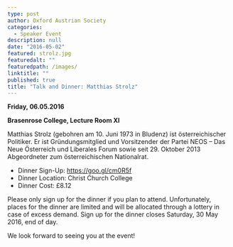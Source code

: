 ```yaml
---
type: post
author: Oxford Austrian Society
categories:
  - Speaker Event
description: null
date: "2016-05-02"
featured: strolz.jpg
featuredalt: ""
featuredpath: /images/
linktitle: ""
published: true
title: "Talk and Dinner: Matthias Strolz"
---
```

**Friday, 06.05.2016**

**Brasenrose College, Lecture Room XI**

Matthias Strolz (gebohren am 10. Juni 1973 in Bludenz) ist österreichischer Politiker. Er ist Gründungsmitglied und Vorsitzender der Partei NEOS – Das Neue Österreich und Liberales Forum sowie seit 29. Oktober 2013 Abgeordneter zum österreichischen Nationalrat.

- Dinner Sign-Up: https://goo.gl/cm0R5f
- Dinner Location: Christ Church College
- Dinner Cost: £8.12


Please only sign up for the dinner if you plan to attend. Unfortunately, places for the dinner are limited and will be allocated through a lottery in case of excess demand. Sign up for the dinner closes Saturday, 30 May 2016, end of day.

We look forward to seeing you at the event!
